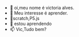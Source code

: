 - 👋 oi,meu nome é victoria alves.
- 👀 Meu interesse é aprender.
- 🌱scratch,P5.js
- 💞️ estou aprendendo
- 📫 Vic,Tudo bem?

<!---
--->
